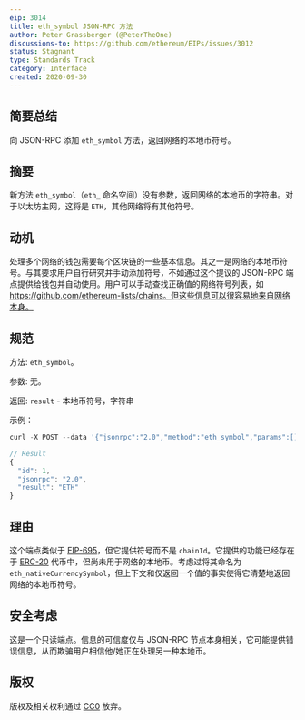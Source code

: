 ```yaml
---
eip: 3014
title: eth_symbol JSON-RPC 方法
author: Peter Grassberger (@PeterTheOne)
discussions-to: https://github.com/ethereum/EIPs/issues/3012
status: Stagnant
type: Standards Track
category: Interface
created: 2020-09-30
---
```


## 简要总结
向 JSON-RPC 添加 `eth_symbol` 方法，返回网络的本地币符号。

## 摘要
新方法 `eth_symbol`（`eth_` 命名空间）没有参数，返回网络的本地币的字符串。对于以太坊主网，这将是 `ETH`，其他网络将有其他符号。

## 动机
处理多个网络的钱包需要每个区块链的一些基本信息。其之一是网络的本地币符号。与其要求用户自行研究并手动添加符号，不如通过这个提议的 JSON-RPC 端点提供给钱包并自动使用。用户可以手动查找正确值的网络符号列表，如 https://github.com/ethereum-lists/chains。但这些信息可以很容易地来自网络本身。

## 规范
方法: `eth_symbol`。

参数: 无。

返回: `result` - 本地币符号，字符串

示例：

```js
curl -X POST --data '{"jsonrpc":"2.0","method":"eth_symbol","params":[],"id":1}'

// Result
{
  "id": 1,
  "jsonrpc": "2.0",
  "result": "ETH"
}
```

## 理由
这个端点类似于 [EIP-695](./eip-695.md)，但它提供符号而不是 `chainId`。它提供的功能已经存在于 [ERC-20](./eip-20.md) 代币中，但尚未用于网络的本地币。考虑过将其命名为 `eth_nativeCurrencySymbol`，但上下文和仅返回一个值的事实使得它清楚地返回网络的本地币符号。

## 安全考虑
这是一个只读端点。信息的可信度仅与 JSON-RPC 节点本身相关，它可能提供错误信息，从而欺骗用户相信他/她正在处理另一种本地币。

## 版权
版权及相关权利通过 [CC0](../LICENSE.md) 放弃。